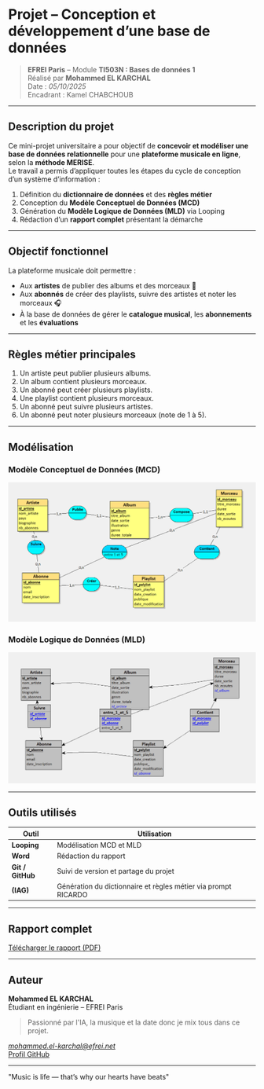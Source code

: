 # Projet – Conception et développement d’une base de données

> **EFREI Paris** – Module **TI503N : Bases de données 1**  
> Réalisé par **Mohammed EL KARCHAL**  
> Date : *05/10/2025*  
> Encadrant : Kamel CHABCHOUB

---

## Description du projet

Ce mini-projet universitaire a pour objectif de **concevoir et modéliser une base de données relationnelle** pour une **plateforme musicale en ligne**, selon la **méthode MERISE**.  
Le travail a permis d’appliquer toutes les étapes du cycle de conception d’un système d’information :

1. Définition du **dictionnaire de données** et des **règles métier**  
2. Conception du **Modèle Conceptuel de Données (MCD)**  
3. Génération du **Modèle Logique de Données (MLD)** via Looping  
4. Rédaction d’un **rapport complet** présentant la démarche

---

## Objectif fonctionnel

La plateforme musicale doit permettre :
- Aux **artistes** de publier des albums et des morceaux 🎤  
- Aux **abonnés** de créer des playlists, suivre des artistes et noter les morceaux 🎧  
- À la base de données de gérer le **catalogue musical**, les **abonnements** et les **évaluations**

---

## Règles métier principales

1. Un artiste peut publier plusieurs albums.  
2. Un album contient plusieurs morceaux.  
3. Un abonné peut créer plusieurs playlists.  
4. Une playlist contient plusieurs morceaux.  
5. Un abonné peut suivre plusieurs artistes.  
6. Un abonné peut noter plusieurs morceaux (note de 1 à 5).  

---

## Modélisation

### Modèle Conceptuel de Données (MCD)
![MCD](./MCD.png)

### Modèle Logique de Données (MLD)
![MLD](./MLD.png)

---

## Outils utilisés

| Outil | Utilisation |
|-------|--------------|
| **Looping** | Modélisation MCD et MLD |
| **Word** | Rédaction du rapport |
| **Git / GitHub** | Suivi de version et partage du projet |
| **(IAG)** | Génération du dictionnaire et règles métier via prompt RICARDO |

---

## Rapport complet

[Télécharger le rapport (PDF)](./Rapport_Mini_Projet_BDD_ElKarchal_Mohammed.pdf)

---

## Auteur

**Mohammed EL KARCHAL**  
Étudiant en ingénierie – EFREI Paris  
> Passionné par l'IA, la musique et  la date donc je mix tous dans ce projet.

*mohammed.el-karchal@efrei.net*  
[Profil GitHub](https://github.com/Simoelk22)

---
"Music is life — that’s why our hearts have beats"
